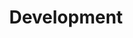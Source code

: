---
layout: project
title: "Development"
description: "Development"
header-img: "img/home-bg.jpg"
category: Development
---